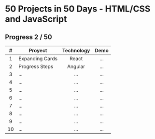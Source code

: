 # 50 Projects in 50 Days - HTML/CSS and JavaScript

## Progress 2 / 50

| # | Proyect | Technology | Demo |
| :-: |--- | :-: | :-: |
| 1 | Expanding Cards | React   | ... |
| 2 | Progress Steps  | Angular | ... |
| 3 | ... | ... | ... |
| 4 | ... | ... | ... |
| 5 | ... | ... | ... |
| 6 | ... | ... | ... |
| 7 | ... | ... | ... |
| 8 | ... | ... | ... |
| 9 | ... | ... | ... |
| 10 | ...  | ... | ... |
